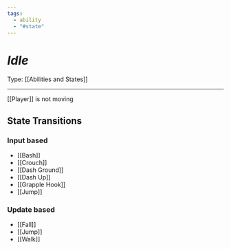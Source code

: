 ```yaml
---
tags:
  - ability
  - "#state"
---
```

# _Idle_

Type: [[Abilities and States]]

----


[[Player]] is not moving


## State Transitions

### Input based

* [[Bash]]
* [[Crouch]]
* [[Dash Ground]]
* [[Dash Up]]
* [[Grapple Hook]]
* [[Jump]]


### Update based

* [[Fall]]
* [[Jump]]
* [[Walk]]
